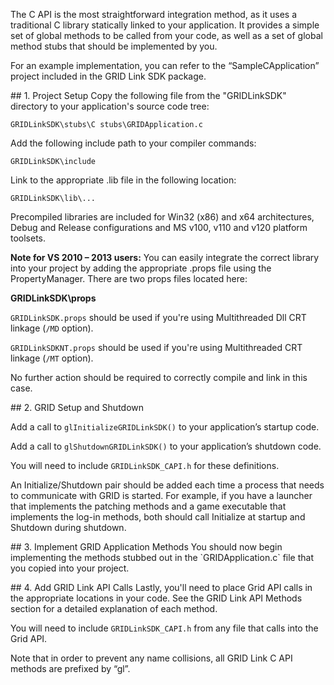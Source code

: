 The C API is the most straightforward integration method, as it uses a traditional C library statically linked to your application. It provides a simple set of global methods to be called from your code, as well as a set of global method stubs that should be implemented by you.
 
For an example implementation, you can refer to the “SampleCApplication” project included in the GRID Link SDK package.

<dl><a name="c_proj" /></dl>
## 1. Project Setup
Copy the following file from the "GRIDLinkSDK" directory to your application's source code tree:

`GRIDLinkSDK\stubs\C stubs\GRIDApplication.c`

Add the following include path to your compiler commands:

`GRIDLinkSDK\include`

Link to the appropriate .lib file in the following location:

`GRIDLinkSDK\lib\...`

Precompiled libraries are included for Win32 (x86) and x64 architectures, Debug and Release configurations and MS v100, v110 and v120 platform toolsets.

**Note for VS 2010 – 2013 users:**
You can easily integrate the correct library into your project by adding the appropriate .props file using the PropertyManager. There are two props files located here:

**GRIDLinkSDK\props**

`GRIDLinkSDK.props` should be used if you're using Multithreaded Dll CRT linkage (`/MD` option).

`GRIDLinkSDKNT.props` should be used if you're using Multithreaded CRT linkage (`/MT` option).

No further action should be required to correctly compile and link in this case.

<dl><a name="c_setup" /></dl>
## 2. GRID Setup and Shutdown

Add a call to `glInitializeGRIDLinkSDK()` to your application’s startup code. 

Add a call to `glShutdownGRIDLinkSDK()` to your application’s shutdown code.

You will need to include `GRIDLinkSDK_CAPI.h` for these definitions.

An Initialize/Shutdown pair should be added each time a process that needs to communicate with GRID is started.
For example, if you have a launcher that implements the patching methods and a game executable that implements the log-in methods, both should call Initialize at startup and Shutdown during shutdown.

<dl><a name="c_app" /></dl>
## 3. Implement GRID Application Methods
You should now begin implementing the methods stubbed out in the `GRIDApplication.c`  file that you copied into your project.

<dl><a name="c_api" /></dl>
## 4. Add GRID Link API Calls 
Lastly, you'll need to place Grid API calls in the appropriate locations in your code. See the GRID Link API Methods section for a detailed explanation of each method. 

You will need to include `GRIDLinkSDK_CAPI.h` from any file that calls into the Grid API.

Note that in order to prevent any name collisions, all GRID Link C API methods are prefixed by “gl”.
 
